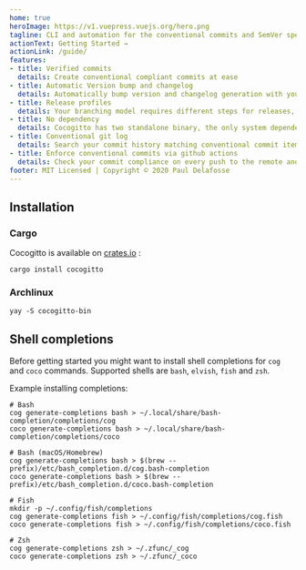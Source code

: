 ```yaml
---
home: true
heroImage: https://v1.vuepress.vuejs.org/hero.png
tagline: CLI and automation for the conventional commits and SemVer specification. 
actionText: Getting Started →
actionLink: /guide/
features:
- title: Verified commits️
  details: Create conventional compliant commits at ease
- title: Automatic Version bump and changelog
  details: Automatically bump version and changelog generation with your own custom steps and workflows.
- title: Release profiles
  details: Your branching model requires different steps for releases, prerelease, hotfix ? We got you covered
- title: No dependency
  details: Cocogitto has two standalone binary, the only system dependency is git
- title: Conventional git log
  details: Search your commit history matching conventional commit items such as scope and commit type.
- title: Enforce conventional commits via github actions
  details: Check your commit compliance on every push to the remote and create release from your CI pipeline
footer: MIT Licensed | Copyright © 2020 Paul Delafosse
---
```


## Installation

### Cargo

Cocogitto is available on [crates.io](https://crates.io/crates/cocogitto) :

```shell script
cargo install cocogitto
```

### Archlinux

```shell script
yay -S cocogitto-bin
```

## Shell completions

Before getting started you might want to install shell completions for `cog` and `coco` commands.
Supported shells are `bash`, `elvish`, `fish` and `zsh`.

Example installing completions:

```shell script
# Bash
cog generate-completions bash > ~/.local/share/bash-completion/completions/cog
coco generate-completions bash > ~/.local/share/bash-completion/completions/coco

# Bash (macOS/Homebrew)
cog generate-completions bash > $(brew --prefix)/etc/bash_completion.d/cog.bash-completion
coco generate-completions bash > $(brew --prefix)/etc/bash_completion.d/coco.bash-completion

# Fish
mkdir -p ~/.config/fish/completions
cog generate-completions fish > ~/.config/fish/completions/cog.fish
coco generate-completions fish > ~/.config/fish/completions/coco.fish

# Zsh
cog generate-completions zsh > ~/.zfunc/_cog
coco generate-completions zsh > ~/.zfunc/_coco
```

